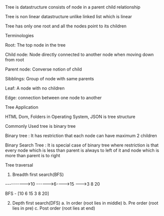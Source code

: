 Tree is datastructure consists of node in a parent child relationship

Tree is non linear datastructure unlike linked list which is linear

Tree has only one root and all the nodes point to its children

Terminologies

Root: The top node in the tree

Child node: Node directly connected to another node when moving down from root

Parent node: Converse notion of child

Sibblings: Group of node with same parents

Leaf: A node with no children

Edge: connection between one node to another

Tree Application

HTML Dom, Folders in Operating System, JSON is tree structure

Commonly Used tree is binary tree

Binary tree : It has restriction that each node can have maximum 2 children

Binary Search Tree : It is special case of binary tree where restriction is that every node which is less than parent is always to left of it and node which is more than parent is to right 

Tree traversal

1. Breadth first search(BFS)

---------->10
 ------>6---->15
 --->3   8       20
 
 BFS - [10 6 15 3 8 20]
 
 2. Depth first search(DFS)
    a. In order (root lies in middle)
    b. Pre order (root lies in pre)
    c. Post order (root lies at end)
